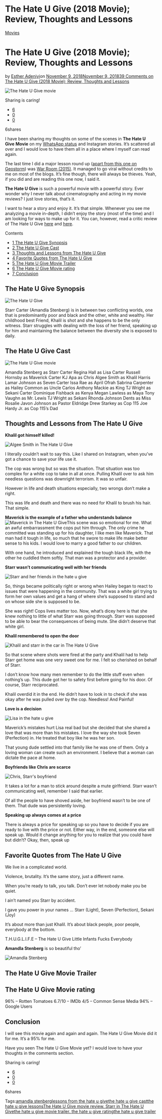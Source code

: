 # The Hate U Give (2018 Movie); Review, Thoughts and Lessons

[Movies](https://estheradeniyi.com/category/movies/)
# The Hate U Give (2018 Movie); Review, Thoughts and Lessons

by [Esther Adeniyi](https://estheradeniyi.com/author/esther-adeniyi/)on [November 9, 2018November 9, 2018](https://estheradeniyi.com/the-hate-u-give-2018-movie/)[39 Comments on The Hate U Give (2018 Movie); Review, Thoughts and Lessons](https://estheradeniyi.com/the-hate-u-give-2018-movie/#comments)

![The Hate U Give movie](images\The-Hate-U-Give-2.png)

Sharing is caring!

- [6](https://www.facebook.com/sharer/sharer.php?u=https%3A%2F%2Festheradeniyi.com%2Fthe-hate-u-give-2018-movie%2F&amp;t=The%20Hate%20U%20Give%20%282018%20Movie%29%3B%20Review%2C%20Thoughts%20and%20Lessons)
- [0](https://twitter.com/intent/tweet?text=The%20Hate%20U%20Give%20%282018%20Movie%29%3B%20Review%2C%20Thoughts%20and%20Lessons&amp;url=https%3A%2F%2Festheradeniyi.com%2Fthe-hate-u-give-2018-movie%2F)
- [0](#)

6shares

I have been sharing my thoughts on some of the scenes in **The Hate U Give**&#xA0;**Movie** on my [WhatsApp status](https://estheradeniyi.com/only-44-people-can-view-my-whatsapp-status-updates/) and Instagram stories. It&#x2019;s scattered all over and I would love to have them all in a place where I myself can read again.

The last time I did a major lesson round up ([apart from this one on Geostorm](https://estheradeniyi.com/geostorm-2017-movie-review-5-profound/)) was [War Room (2015)](https://estheradeniyi.com/35-lessons-i-picked-from-war-room-2015/). It managed to go viral without credits to me on most of the blogs. It&#x2019;s fine though, there will always be thieves. Yeah, if you did and are reading this one now, I said it.

**The Hate U Give** is such a powerful movie with a powerful story. Ever wonder why I never talk about cinematography and acting in my movie reviews? I just love stories, that&#x2019;s it.

I want to hear a story and enjoy it. It&#x2019;s that simple. Whenever you see me analyzing a movie in-depth, I didn&#x2019;t enjoy the story (most of the time) and I am looking for ways to make up for it. You can, however, read a critic review of The Hate U Give [here](https://variety.com/2018/film/reviews/the-hate-u-give-review-1202933118/) and [here](https://www.empireonline.com/movies/hate-u-give/review/).

Contents

- [1 The Hate U Give Synopsis](#The_Hate_U_Give_Synopsis)
- [2 The Hate U Give Cast](#The_Hate_U_Give_Cast)
- [3 Thoughts and Lessons from The Hate U Give](#Thoughts_and_Lessons_from_The_Hate_U_Give)
- [4 Favorite Quotes from The Hate U Give](#Favorite_Quotes_from_The_Hate_U_Give)
- [5 The Hate U Give Movie Trailer](#The_Hate_U_Give_Movie_Trailer)
- [6 The Hate U Give Movie rating](#The_Hate_U_Give_Movie_rating)
- [7 Conclusion](#Conclusion)

## The Hate U Give Synopsis

![The Hate U Give](images\The-Hate-U-Give-6.jpg)

Starr Carter (Amandla Stenberg) is in between two conflicting worlds, one that is predominantly poor and black and the other, white and wealthy. Her childhood best Friend, Khalil is shot and she happens to be the only witness. Starr struggles with dealing with the loss of her friend, speaking up for him and maintaining the balance between the diversity she is exposed to daily.

## The Hate U Give Cast

![The Hate U Give movie](images\The-Hate-U-Give-1.jpg)

Amandla Stenberg as Starr Carter
 Regina Hall as Lisa Carter
 Russell Hornsby as Maverick Carter
 KJ Apa as Chris
 Algee Smith as Khalil Harris
 Lamar Johnson as Seven Carter
 Issa Rae as April Ofrah
 Sabrina Carpenter as Hailey
 Common as Uncle Carlos
 Anthony Mackie as King
 TJ Wright as Sekani Carter
 Dominique Fishback as Kenya
 Megan Lawless as Maya
 Tony Vaughn as Mr. Lewis
 TJ Wright as Sekani
 Rhonda Johnson Dents as Miss Rosalie
 Javon Johnson as Pastor Eldridge
 Drew Starkey as Cop 115
 Joe Hardy Jr. as Cop 115&#x2019;s Dad

## Thoughts and Lessons from The Hate U Give

**Khalil got himself killed!**

![Algee Smith in The Hate U Give](images\the-hate-u-give-algee-smith-ftr.jpg)

I literally couldn&#x2019;t wait to say this. Like I shared on Instagram, when you&#x2019;ve got a chance to save your life use it.

The cop was wrong but so was the situation. That situation was too complex for a white cop to take in all at once. Pulling Khalil over to ask him needless questions was downright terrorism. It was so unfair.

However in life and death situations especially, two wrongs don&#x2019;t make a right.

This was life and death and there was no need for Khalil to brush his hair. That simple.

**Maverick is the example of a father who understands balance**
![Maverick in The Hate U Give](images\Maverick-The-Hate-U-Give-2.jpg)This scene was so emotional for me. What an awful embarrassment the cops put him through. The only crime he committed was standing up for his daughter,
I like men like Maverick. That man had it tough in life, so much that he swore to make life make better sense to his kids. I would love to marry a good father to our children.

With one hand, he introduced and explained the tough black life, with the other he cuddled them softly. That man was a protector and a provider.

**Starr wasn&#x2019;t communicating well with her friends**

![Starr and her friends in the hate u give](images\the-hate-u-give-2.jpg)

So, things became politically right or wrong when Hailey began to react to issues that were happening in the community. That was a white girl trying to form her own values and get a hang of where she&#x2019;s supposed to stand and on whose side she is supposed to be.

She was right! Cops lives matter too. Now, what&#x2019;s dicey here is that she knew nothing to little of what Starr was going through. Starr was supposed to be able to bear the consequences of being mute. She didn&#x2019;t deserve that white girl.

**Khalil remembered to open the door**

![Khalil and starr in the car in The Hate U Give](images\Khalil-and-starr-in-the-car-in-The-Hate-U-Give.jpeg)

So that scene where shots were fired at the party and Khalil had to help Starr get home was one very sweet one for me. I felt so cherished on behalf of Starr.

I don&#x2019;t know how many men remember to do the little stuff even when nothing&#x2019;s up. This dude got her to safety first before going for his door. Of course, Starr reciprocated.

Khalil overdid it in the end. He didn&#x2019;t have to look in to check if she was okay after he was pulled over by the cop. Needless! And Painful!

**Love is a decision**

![Lisa in the hate u give](images\Lisa-in-the-hate-u-give.jpg)

Maverick&#x2019;s mistakes hurt Lisa real bad but she decided that she shared a love that was more than his mistakes. I love the way she took Seven (Perfection) in. He treated that boy like he was her son.

That young dude settled into that family like he was one of them. Only a loving woman can create such an environment. I believe that a woman can dictate the pace at home.

**Boyfriends like Chris are scarce**

![Chris, Starr&apos;s boyfriend](images\Hate-U-Give-Cast.jpg)

It takes a lot for a man to stick around despite a mute girlfriend. Starr wasn&#x2019;t communicating well, remember I said that earlier.

Of all the people to have shoved aside, her boyfriend wasn&#x2019;t to be one of them. That dude was persistently loving.

**Speaking up always comes at a price**

There is always a price for speaking up so you have to decide if you are ready to live with the price or not. Either way, in the end, someone else will speak up. Would it change anything for you to realize that you could have but didn&#x2019;t? Okay, then, speak up

## Favorite Quotes from The Hate U Give

We live in a complicated world.

Violence, brutality. It&#x2019;s the same story, just a different name.

When you&#x2019;re ready to talk, you talk. Don&#x2019;t ever let nobody make you be quiet.

I ain&#x2019;t named you Starr by accident.

I gave you power in your names &#x2026; Starr (Light), Seven (Perfection), Sekani (Joy)

It&#x2019;s about more than just Khalil. It&#x2019;s about black people, poor people, everybody at the bottom.

T.H.U.G.L.I.F.E &#x2013; The Hate U Give Little Infants Fucks Everybody

**Amandla Stenberg** is so beautiful tho&#x2019;

![Amandla Stenberg](images\Amandla-Stenberg.png)

## The Hate U Give Movie Trailer

## The Hate U Give Movie rating

96% &#x2013; Rotten Tomatoes
 6.7/10 &#x2013; IMDb
 4/5 &#x2013; Common Sense Media
 94% &#x2013; Google Users

## Conclusion

I will see this movie again and again and again. The Hate U Give Movie did it for me. It&#x2019;s a 95% for me.

Have you seen The Hate U Give Movie yet? I would love to have your thoughts in the comments section.

Sharing is caring!

- [6](https://www.facebook.com/sharer/sharer.php?u=https%3A%2F%2Festheradeniyi.com%2Fthe-hate-u-give-2018-movie%2F&amp;t=The%20Hate%20U%20Give%20%282018%20Movie%29%3B%20Review%2C%20Thoughts%20and%20Lessons)
- [0](https://twitter.com/intent/tweet?text=The%20Hate%20U%20Give%20%282018%20Movie%29%3B%20Review%2C%20Thoughts%20and%20Lessons&amp;url=https%3A%2F%2Festheradeniyi.com%2Fthe-hate-u-give-2018-movie%2F)
- [0](#)

6shares

Tags:[amandla stenberg](https://estheradeniyi.com/tag/amandla-stenberg/)[lessons from the hate u give](https://estheradeniyi.com/tag/lessons-from-the-hate-u-give/)[the hate u give cast](https://estheradeniyi.com/tag/the-hate-u-give-cast/)[the hate u give lessons](https://estheradeniyi.com/tag/the-hate-u-give-lessons/)[The Hate U Give movie review. Starr in The Hate U Give](https://estheradeniyi.com/tag/the-hate-u-give-movie-review-starr-in-the-hate-u-give/)[the hate u give movie trailer. the hate u give rating](https://estheradeniyi.com/tag/the-hate-u-give-movie-trailer-the-hate-u-give-rating/)[the hate u give trailer](https://estheradeniyi.com/tag/the-hate-u-give-trailer/)